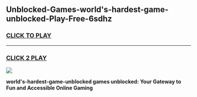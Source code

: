 
## Unblocked-Games-world's-hardest-game-unblocked-Play-Free-6sdhz
<h3>
<a href="https://premium76.site?title=world's-hardest-game-unblocked&ref=15A">CLICK TO PLAY</a></h3>
<hr>

<h3>
<a href="https://premium76.site?title=world's-hardest-game-unblocked&ref=15A">CLICK 2 PLAY</a>
  
</h3>

<a href="https://premium76.site?title=world's-hardest-game-unblocked&ref=15A"><img src="https://clearcache.store/games.png"></a>


**world's-hardest-game-unblocked games unblocked: Your Gateway to Fun and Accessible Online Gaming**
